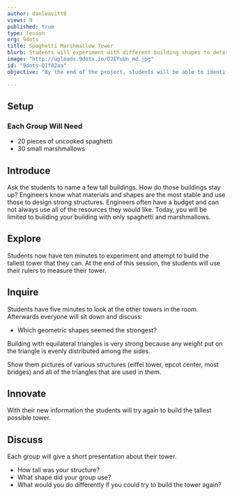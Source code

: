 ```yaml
---
author: danleavitt0
views: 0
published: true
type: lesson
org: 9dots
title: Spaghetti Marshmallow Tower
blurb: Students will experiment with different building shapes to determine which are the most stable for building vertically.
image: "http://uploads.9dots.io/OJEYuUn_md.jpg"
id: "9dots-OIf82aa"
objective: "By the end of the project, students will be able to identify the best shapes for building a tower."

---
```


## Setup
### Each Group Will Need

- 20 pieces of uncooked spaghetti
- 30 small marshmallows

## Introduce
Ask the students to name a few tall buildings. How do those buildings stay up? Engineers know what materials and shapes are the most stable and use those to design strong structures.  Engineers often have a budget and can not always use all of the resources they would like. Today, you will be limited to building your building with only spaghetti and marshmallows.

## Explore
Students now have ten minutes to experiment and attempt to build the tallest tower that they can. At the end of this session, the students will use their rulers to measure their tower.

## Inquire
Students have five minutes to look at the other towers in the room.  Afterwards everyone will sit down and discuss:

- Which geometric shapes seemed the strongest? 

Building with equilateral triangles is very strong because any weight put on the triangle is evenly distributed among the sides.

Show them pictures of various structures (eiffel tower, epcot center, most bridges) and all of the triangles that are used in them.

## Innovate
With their new information the students will try again to build the tallest possible tower.

## Discuss
Each group will give a short presentation about their tower. 

- How tall was your structure? 
- What shape did your group use? 
- What would you do differently if you could try to build the tower again?
